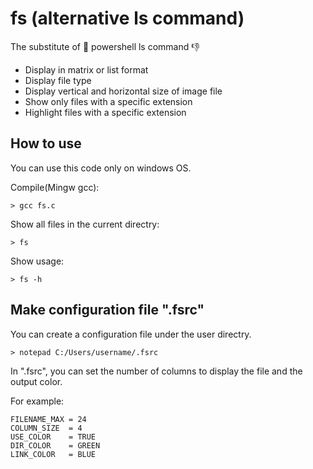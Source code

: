 # fs (alternative ls command)

The substitute of :shit: powershell ls command :thumbsdown:

- Display in matrix or list format
- Display file type
- Display vertical and horizontal size of image file
- Show only files with a specific extension
- Highlight files with a specific extension

## How to use

You can use this code only on windows OS.

Compile(Mingw gcc):
```
> gcc fs.c
```

Show all files in the current directry:
```
> fs
```

Show usage:
```
> fs -h
```

## Make configuration file ".fsrc"

You can create a configuration file under the user directry.
```
> notepad C:/Users/username/.fsrc
```

In ".fsrc", you can set the number of columns to display the file and the output color.

For example:
```
FILENAME_MAX = 24
COLUMN_SIZE  = 4
USE_COLOR    = TRUE
DIR_COLOR    = GREEN
LINK_COLOR   = BLUE
```